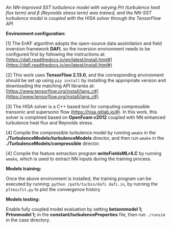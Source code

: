 *An NN-improved SST turbulence model with varying Prt (turbulence heat flux term) and β (Reynolds stress term) was trained, and the NN-SST turbulence model is coupled with the HISA solver through the TensorFlow API*

**Environment configuration:**

[1] The EnKF algorithm adopts the open-source data assimilation and field inversion framework **DAFI**, so the inversion environment needs to be configured first by following the instructions at:
[https://dafi.readthedocs.io/en/latest/install.html#](https://dafi.readthedocs.io/en/latest/install.html#)

[2] This work uses **TensorFlow 2.13.0**, and the corresponding environment should be set up using `pip install` by installing the appropriate version and downloading the matching API libraries at: [https://www.tensorflow.org/install/lang_c#](https://www.tensorflow.org/install/lang_c#).

[3] The HISA solver is a C++ based tool for computing compressible transonic and supersonic flow (https://hisa.gitlab.io/#). In this work, this solver is complined based on **OpenFoam v2012** coupled with NN enhanced turbulence heat flux and Reynolds stress.

[4] Compile the compressible turbulence model by running `wmake` in the **./TurbulenceModels/turbulenceModels** director, and then run `wmake` in the **./TurbulenceModels/compressible** director.

[4] Compile the feature extraction program **writeFieldsMLr4.C** by running `wmake`, which is used to extract NN inputs during the training process.

**Models training:**

Once the above environment is installed, the training program can be executed by running: `python /path/to/bin/dafi dafi.in`, by running the `pltmisfit.py` to plot the convergence history

**Models testing:**

Enable fully coupled model evaluation by setting **betannmodel 1; Prtnnmodel 1;** in the **constant/turbulenceProperties** file, then run `./runsim` in the case directory.



